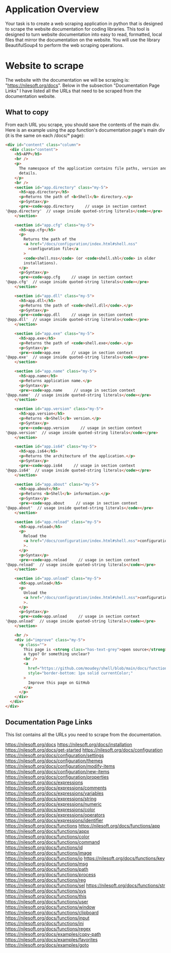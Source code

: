 # Application Overview

Your task is to create a web scraping application in python that is designed to scrape the website documentation for coding libraries. This tool is designed to turn website documentation into easy to read, formatted, local files that mirror the documentation on the website.
You will use the library BeautifulSoup4 to perform the web scraping operations.

# Website to scrape

The website with the documentation we will be scraping is: "https://nilesoft.org/docs". Below in the subsection "Documentation Page Links" I have listed all the URLs that need to be scraped from the documentation website.

## What to copy

From each URL you scrape, you should save the contents of the main div. Here is an example using the app function's documentation page's main div (it is the same on each /docs/\* page):

```html
<div id="content" class="column">
  <div class="content">
    <h5>APP</h5>
    <br />
    <p>
      The namespace of the application contains file paths, version and some
      details.
    </p>
    <br />
    <section id="app.directory" class="my-5">
      <h5>app.directory</h5>
      <p>Returns the path of <b>Shell</b> directory.</p>
      <p>Syntax</p>
      <pre><code>app.directory     // usage in section context
'@app.directory'  // usage inside quoted-string literals</code></pre>
    </section>

    <section id="app.cfg" class="my-5">
      <h5>app.cfg</h5>
      <p>
        Returns the path of the
        <a href="/docs/configuration/index.html#shell.nss"
          >configuration file</a
        >
        <code>shell.nss</code> (or <code>shell.shl</code> in older
        installations).
      </p>
      <p>Syntax</p>
      <pre><code>app.cfg     // usage in section context
'@app.cfg'  // usage inside quoted-string literals</code></pre>
    </section>

    <section id="app.dll" class="my-5">
      <h5>app.dll</h5>
      <p>Returns the path of <code>shell.dll</code>.</p>
      <p>Syntax</p>
      <pre><code>app.dll     // usage in section context
'@app.dll'  // usage inside quoted-string literals</code></pre>
    </section>

    <section id="app.exe" class="my-5">
      <h5>app.exe</h5>
      <p>Returns the path of <code>shell.exe</code>.</p>
      <p>Syntax</p>
      <pre><code>app.exe     // usage in section context
'@app.exe'  // usage inside quoted-string literals</code></pre>
    </section>

    <section id="app.name" class="my-5">
      <h5>app.name</h5>
      <p>Returns application name.</p>
      <p>Syntax</p>
      <pre><code>app.name     // usage in section context
'@app.name'  // usage inside quoted-string literals</code></pre>
    </section>

    <section id="app.version" class="my-5">
      <h5>app.version</h5>
      <p>Returns <b>Shell</b> version.</p>
      <p>Syntax</p>
      <pre><code>app.version     // usage in section context
'@app.version'  // usage inside quoted-string literals</code></pre>
    </section>

    <section id="app.is64" class="my-5">
      <h5>app.is64</h5>
      <p>Returns the architecture of the application.</p>
      <p>Syntax</p>
      <pre><code>app.is64     // usage in section context
'@app.is64'  // usage inside quoted-string literals</code></pre>
    </section>

    <section id="app.about" class="my-5">
      <h5>app.about</h5>
      <p>Returns <b>Shell</b> information.</p>
      <p>Syntax</p>
      <pre><code>app.about     // usage in section context
'@app.about'  // usage inside quoted-string literals</code></pre>
    </section>

    <section id="app.reload" class="my-5">
      <h5>app.reload</h5>
      <p>
        Reload the
        <a href="/docs/configuration/index.html#shell.nss">configuration file</a
        >.
      </p>
      <p>Syntax</p>
      <pre><code>app.reload     // usage in section context
'@app.reload'  // usage inside quoted-string literals</code></pre>
    </section>

    <section id="app.unload" class="my-5">
      <h5>app.unload</h5>
      <p>
        Unload the
        <a href="/docs/configuration/index.html#shell.nss">configuration file</a
        >.
      </p>
      <p>Syntax</p>
      <pre><code>app.unload     // usage in section context
'@app.unload'  // usage inside quoted-string literals</code></pre>
    </section>

    <hr />
    <div id="improve" class="my-5">
      <p class="">
        This page is <strong class="has-text-grey">open source</strong>. Noticed
        a typo? Or something unclear?
        <br />
        <a
          href="https://github.com/moudey/shell/blob/main/docs/functions/app.html"
          style="border-bottom: 1px solid currentColor;"
        >
          Improve this page on GitHub
        </a>
      </p>
    </div>
  </div>
</div>
```

## Documentation Page Links

This list contains all the URLs you need to scrape from the documentation.

https://nilesoft.org/docs
https://nilesoft.org/docs/installation
https://nilesoft.org/docs/get-started
https://nilesoft.org/docs/configuration
https://nilesoft.org/docs/configuration/settings
https://nilesoft.org/docs/configuration/themes
https://nilesoft.org/docs/configuration/modify-items
https://nilesoft.org/docs/configuration/new-items
https://nilesoft.org/docs/configuration/properties
https://nilesoft.org/docs/expressions
https://nilesoft.org/docs/expressions/comments
https://nilesoft.org/docs/expressions/variables
https://nilesoft.org/docs/expressions/string
https://nilesoft.org/docs/expressions/numeric
https://nilesoft.org/docs/expressions/color
https://nilesoft.org/docs/expressions/operators
https://nilesoft.org/docs/expressions/identifier
https://nilesoft.org/docs/functions
https://nilesoft.org/docs/functions/app
https://nilesoft.org/docs/functions/appx
https://nilesoft.org/docs/functions/color
https://nilesoft.org/docs/functions/command
https://nilesoft.org/docs/functions/id
https://nilesoft.org/docs/functions/image
https://nilesoft.org/docs/functions/io
https://nilesoft.org/docs/functions/key
https://nilesoft.org/docs/functions/msg
https://nilesoft.org/docs/functions/path
https://nilesoft.org/docs/functions/process
https://nilesoft.org/docs/functions/reg
https://nilesoft.org/docs/functions/sel
https://nilesoft.org/docs/functions/str
https://nilesoft.org/docs/functions/sys
https://nilesoft.org/docs/functions/this
https://nilesoft.org/docs/functions/user
https://nilesoft.org/docs/functions/window
https://nilesoft.org/docs/functions/clipboard
https://nilesoft.org/docs/functions/input
https://nilesoft.org/docs/functions/ini
https://nilesoft.org/docs/functions/regex
https://nilesoft.org/docs/examples/copy-path
https://nilesoft.org/docs/examples/favorites
https://nilesoft.org/docs/examples/goto
